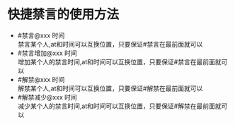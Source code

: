 # 快捷禁言的使用方法
<ul type="disc">
  <li>#禁言@xxx 时间</br>禁言某个人,at和时间可以互换位置，只要保证#禁言在最前面就可以</li>
  <li>#禁言增加@xxx 时间</br>增加某个人的禁言时间,at和时间可以互换位置，只要保证#禁言在最前面就可以</li>
  <li>#解禁@xxx 时间</br>解禁某个人,at和时间可以互换位置，只要保证#解禁在最前面就可以</li>
  <li>#解禁减少@xxx 时间</br>减少某个人的禁言时间,at和时间可以互换位置，只要保证#解禁在最前面就可以</li>
</ul>
